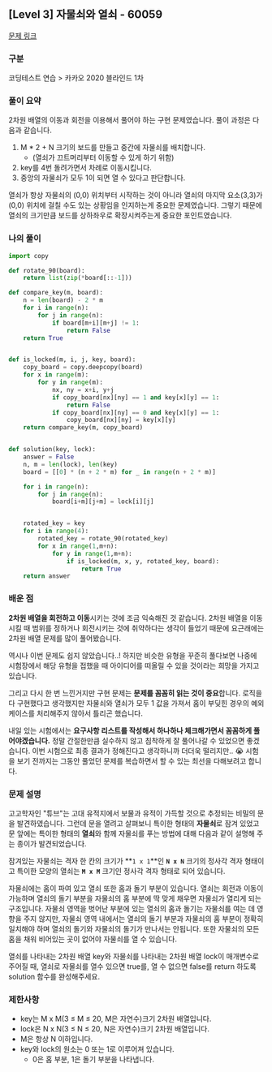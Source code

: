 ## [Level 3] 자물쇠와 열쇠 - 60059

[문제 링크](https://school.programmers.co.kr/learn/courses/30/lessons/60059)

### 구분

코딩테스트 연습 > 카카오 2020 블라인드 1차

### 풀이 요약

2차원 배열의 이동과 회전을 이용해서 풀어야 하는 구현 문제였습니다. 풀이 과정은 다음과 같습니다.

1. M \* 2 + N 크기의 보드를 만들고 중간에 자물쇠를 배치합니다.
   - (열쇠가 끄트머리부터 이동할 수 있게 하기 위함)
2. key를 4번 돌려가면서 차례로 이동시킵니다.
3. 중앙의 자물쇠가 모두 1이 되면 열 수 있다고 판단합니다.

열쇠가 항상 자물쇠의 (0,0) 위치부터 시작하는 것이 아니라 열쇠의 마지막 요소(3,3)가 (0,0) 위치에 걸칠 수도 있는 상황임을 인지하는게 중요한 문제였습니다. 그렇기 때문에 열쇠의 크기만큼 보드를 상하좌우로 확장시켜주는게 중요한 포인트였습니다.

### 나의 풀이

```python
import copy

def rotate_90(board):
    return list(zip(*board[::-1]))

def compare_key(m, board):
    n = len(board) - 2 * m
    for i in range(n):
        for j in range(n):
            if board[m+i][m+j] != 1:
                return False
    return True


def is_locked(m, i, j, key, board):
    copy_board = copy.deepcopy(board)
    for x in range(m):
        for y in range(m):
            nx, ny = x+i, y+j
            if copy_board[nx][ny] == 1 and key[x][y] == 1:
                return False
            if copy_board[nx][ny] == 0 and key[x][y] == 1:
                copy_board[nx][ny] = key[x][y]
    return compare_key(m, copy_board)


def solution(key, lock):
    answer = False
    n, m = len(lock), len(key)
    board = [[0] * (n + 2 * m) for _ in range(n + 2 * m)]

    for i in range(n):
        for j in range(n):
            board[i+m][j+m] = lock[i][j]


    rotated_key = key
    for i in range(4):
        rotated_key = rotate_90(rotated_key)
        for x in range(1,m+n):
            for y in range(1,m+n):
                if is_locked(m, x, y, rotated_key, board):
                    return True
    return answer
```

### 배운 점

**2차원 배열을 회전하고 이동**시키는 것에 조금 익숙해진 것 같습니다. 2차원 배열을 이동시킬 때 범위를 정하거나 회전시키는 것에 취약하다는 생각이 들었기 때문에 요근래에는 2차원 배열 문제를 많이 풀어봤습니다.

역시나 이번 문제도 쉽지 않았습니다..! 하지만 비슷한 유형을 꾸준히 풀다보면 나중에 시험장에서 해당 유형을 접했을 때 아이디어를 떠올릴 수 있을 것이라는 희망을 가지고 있습니다.

그리고 다시 한 번 느낀거지만 구현 문제는 **문제를 꼼꼼히 읽는 것이 중요**합니다. 로직을 다 구현했다고 생각했지만 자물쇠와 열쇠가 모두 1 값을 가져서 홈이 부딪힌 경우의 예외 케이스를 처리해주지 않아서 틀리곤 했습니다.

내일 있는 시험에서는 **요구사항 리스트를 작성해서 하나하나 체크해가면서 꼼꼼하게 풀어야겠습니다.** 정말 간절한만큼 실수하지 않고 침착하게 잘 풀어나갈 수 있었으면 좋겠습니다. 이번 시험으로 최종 결과가 정해진다고 생각하니까 더더욱 떨리지만.. 😭 시험을 보기 전까지는 그동안 풀었던 문제를 복습하면서 할 수 있는 최선을 다해보려고 합니다.

### 문제 설명

고고학자인 "튜브"는 고대 유적지에서 보물과 유적이 가득할 것으로 추정되는 비밀의 문을 발견하였습니다. 그런데 문을 열려고 살펴보니 특이한 형태의 **자물쇠**로 잠겨 있었고 문 앞에는 특이한 형태의 **열쇠**와 함께 자물쇠를 푸는 방법에 대해 다음과 같이 설명해 주는 종이가 발견되었습니다.

잠겨있는 자물쇠는 격자 한 칸의 크기가 **`1 x 1`**인 **`N x N`** 크기의 정사각 격자 형태이고 특이한 모양의 열쇠는 **`M x M`** 크기인 정사각 격자 형태로 되어 있습니다.

자물쇠에는 홈이 파여 있고 열쇠 또한 홈과 돌기 부분이 있습니다. 열쇠는 회전과 이동이 가능하며 열쇠의 돌기 부분을 자물쇠의 홈 부분에 딱 맞게 채우면 자물쇠가 열리게 되는 구조입니다. 자물쇠 영역을 벗어난 부분에 있는 열쇠의 홈과 돌기는 자물쇠를 여는 데 영향을 주지 않지만, 자물쇠 영역 내에서는 열쇠의 돌기 부분과 자물쇠의 홈 부분이 정확히 일치해야 하며 열쇠의 돌기와 자물쇠의 돌기가 만나서는 안됩니다. 또한 자물쇠의 모든 홈을 채워 비어있는 곳이 없어야 자물쇠를 열 수 있습니다.

열쇠를 나타내는 2차원 배열 key와 자물쇠를 나타내는 2차원 배열 lock이 매개변수로 주어질 때, 열쇠로 자물쇠를 열수 있으면 true를, 열 수 없으면 false를 return 하도록 solution 함수를 완성해주세요.

### 제한사항

- key는 M x M(3 ≤ M ≤ 20, M은 자연수)크기 2차원 배열입니다.
- lock은 N x N(3 ≤ N ≤ 20, N은 자연수)크기 2차원 배열입니다.
- M은 항상 N 이하입니다.
- key와 lock의 원소는 0 또는 1로 이루어져 있습니다.
  - 0은 홈 부분, 1은 돌기 부분을 나타냅니다.
